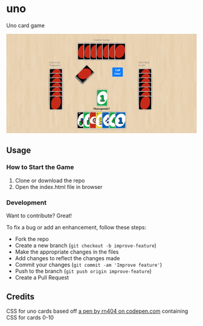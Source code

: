 # uno

Uno card game

<p align="center">
  <img src="uno_cover.png">
</p>

## Usage

### How to Start the Game

1. Clone or download the repo
1. Open the index.html file in browser

### Development

Want to contribute? Great!

To fix a bug or add an enhancement, follow these steps:

- Fork the repo
- Create a new branch (`git checkout -b improve-feature`)
- Make the appropriate changes in the files
- Add changes to reflect the changes made
- Commit your changes (`git commit -am 'Improve feature'`)
- Push to the branch (`git push origin improve-feature`)
- Create a Pull Request

## Credits

CSS for uno cards based off [a pen by rn404 on codepen.com](https://codepen.io/rn404/pen/mEpiG) containing CSS for cards 0-10
